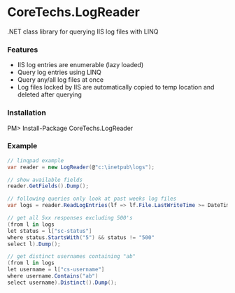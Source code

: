 CoreTechs.LogReader
===================

.NET class library for querying IIS log files with LINQ
 
### Features

 - IIS log entries are enumerable (lazy loaded)
 - Query log entries using LINQ
 - Query any/all log files at once
 - Log files locked by IIS are automatically copied to temp location and deleted after querying
  
### Installation

PM> Install-Package CoreTechs.LogReader

### Example

```C#
// linqpad example
var reader = new LogReader(@"c:\inetpub\logs");

// show available fields
reader.GetFields().Dump();

// following queries only look at past weeks log files
var logs = reader.ReadLogEntries(lf => lf.File.LastWriteTime >= DateTime.Now.Date.AddDays(-7));

// get all 5xx responses excluding 500's
(from l in logs
let status = l["sc-status"]
where status.StartsWith("5") && status != "500"
select l).Dump();

// get distinct usernames containing "ab"
(from l in logs
let username = l["cs-username"]
where username.Contains("ab")
select username).Distinct().Dump();
```

